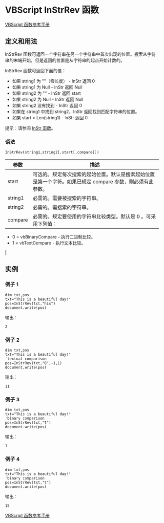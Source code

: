 # VBScript InStrRev 函数

[VBScript 函数参考手册](/vbscript/vbscript_ref_functions.asp "VBScript 函数")

## 定义和用法

InStrRev 函数可返回一个字符串在另一个字符串中首次出现的位置。搜索从字符串的末端开始，但是返回的位置是从字符串的起点开始计数的。

InStrRev 函数可返回下面的值：

*   如果 string1 为 ""（零长度） - InStr 返回 0
*   如果 string1 为 Null - InStr 返回 Null
*   如果 string2 为 "" - InStr 返回 start
*   如果 string2 为 Null - InStr 返回 Null
*   如果 string2 没有找到 - InStr 返回 0
*   如果在 string1 中找到 string2，InStr 返回找到匹配字符串的位置。
*   如果 start &gt; Len(string1) - InStr 返回 0

提示：请参阅 [InStr 函数](/vbscript/func_instr.asp "VBScript InStr 函数")。

### 语法

```
InStrRev(string1,string2[,start[,compare]])
```

| 参数 | 描述 |
| --- | --- |
| start | 可选的。规定每次搜索的起始位置。默认是搜索起始位置是第一个字符。如果已规定 compare 参数，则必须有此参数。 |
| string1 | 必需的。需要被搜索的字符串。 |
| string2 | 必需的。需搜索的字符串。 |
| compare | 必需的。规定要使用的字符串比较类型。默认是 0 。可采用下列值：

*   0 = vbBinaryCompare - 执行二进制比较。
*   1 = vbTextCompare - 执行文本比较。

 |

## 实例

### 例子 1

```
dim txt,pos
txt="This is a beautiful day!"
pos=InStrRev(txt,"his")
document.write(pos)
```

输出：

```
2
```

### 例子 2

```
dim txt,pos
txt="This is a beautiful day!"
'textual comparison
pos=InStrRev(txt,"B",-1,1)
document.write(pos)
```

输出：

```
11
```

### 例子 3

```
dim txt,pos
txt="This is a beautiful day!"
'binary comparison
pos=InStrRev(txt,"T")
document.write(pos)
```

输出：

```
1
```

### 例子 4

```
dim txt,pos
txt="This is a beautiful day!"
'binary comparison
pos=InStrRev(txt,"t")
document.write(pos)
```

输出：

```
15
```

[VBScript 函数参考手册](/vbscript/vbscript_ref_functions.asp "VBScript 函数")

